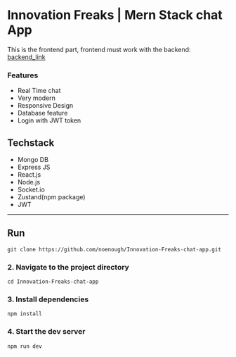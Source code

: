 # Innovation Freaks | Mern Stack chat App

This is the frontend part, frontend must work with the backend: [backend_link](https://github.com/noenough/api_information_freaks_chat_app)
### Features
- Real Time chat
- Very modern
- Responsive Design
- Database feature
- Login with JWT token
  

## Techstack
- Mongo DB
- Express JS
- React.js
- Node.js
- Socket.io
- Zustand(npm package)
- JWT
---
## Run
`git clone https://github.com/noenough/Innovation-Freaks-chat-app.git`

### 2. Navigate to the project directory
`cd Innovation-Freaks-chat-app`

### 3. Install dependencies
`npm install`

### 4. Start the dev server
`npm run dev`
